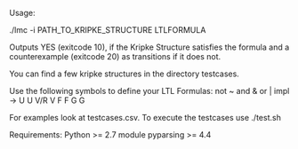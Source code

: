 Usage:

./lmc -i PATH_TO_KRIPKE_STRUCTURE LTLFORMULA

Outputs YES (exitcode 10), if the Kripke Structure satisfies the formula and a counterexample (exitcode 20) as transitions if it does not.

You can find a few kripke structures in the directory testcases.

Use the following symbols to define your LTL Formulas:
not		~
and		&
or		|
impl	->
U			U
V/R		V
F			F
G			G

For examples look at testcases.csv. To execute the testcases use ./test.sh

Requirements:
Python >= 2.7
module pyparsing >= 4.4 

